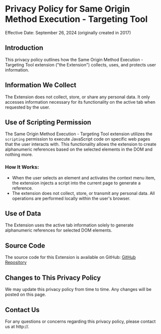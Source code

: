 # Privacy Policy for Same Origin Method Execution - Targeting Tool

Effective Date: September 26, 2024 (originally created in 2017)

## Introduction
This privacy policy outlines how the Same Origin Method Execution - Targeting Tool extension ("the Extension") collects, uses, and protects user information.

## Information We Collect
The Extension does not collect, store, or share any personal data. It only accesses information necessary for its functionality on the active tab when requested by the user.

## Use of Scripting Permission
The Same Origin Method Execution - Targeting Tool extension utilizes the `scripting` permission to execute JavaScript code on specific web pages that the user interacts with. This functionality allows the extension to create alphanumeric references based on the selected elements in the DOM and nothing more.

### How It Works:
- When the user selects an element and activates the context menu item, the extension injects a script into the current page to generate a reference. 
- The extension does not collect, store, or transmit any personal data. All operations are performed locally within the user's browser.

## Use of Data
The Extension uses the active tab information solely to generate alphanumeric references for selected DOM elements.

## Source Code
The source code for this Extension is available on GitHub: [GitHub Repository](https://github.com/BenHayak/SOME_Targeting_Tool)

## Changes to This Privacy Policy
We may update this privacy policy from time to time. Any changes will be posted on this page.

## Contact Us
For any questions or concerns regarding this privacy policy, please contact us at http://.

